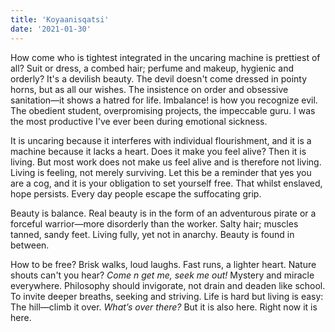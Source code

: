 ```yaml
---
title: 'Koyaanisqatsi'
date: '2021-01-30'
---
```


How come who is tightest integrated in the uncaring machine is prettiest of all? Suit or dress, a combed hair; perfume and makeup, hygienic and orderly? It's a devilish beauty. The devil doesn't come dressed in pointy horns, but as all our wishes. The insistence on order and obsessive sanitation—it shows a hatred for life. Imbalance! is how you recognize evil. The obedient student, overpromising projects, the impeccable guru. I was the most productive I've ever been during emotional sickness.

It is uncaring because it interferes with individual flourishment, and it is a machine because it lacks a heart. Does it make you feel alive? Then it is living. But most work does not make us feel alive and is therefore not living. Living is feeling, not merely surviving. Let this be a reminder that yes you are a cog, and it is your obligation to set yourself free. That whilst enslaved, hope persists. Every day people escape the suffocating grip.

Beauty is balance. Real beauty is in the form of an adventurous pirate or a forceful warrior—more disorderly than the worker. Salty hair; muscles tanned, sandy feet. Living fully, yet not in anarchy. Beauty is found in between.

How to be free? Brisk walks, loud laughs. Fast runs, a lighter heart. Nature shouts can't you hear? _Come n get me, seek me out!_ Mystery and miracle everywhere. Philosophy should invigorate, not drain and deaden like school. To invite deeper breaths, seeking and striving. Life is hard but living is easy: The hill—climb it over. _What’s over there?_ But it is also here. Right now it is here.
